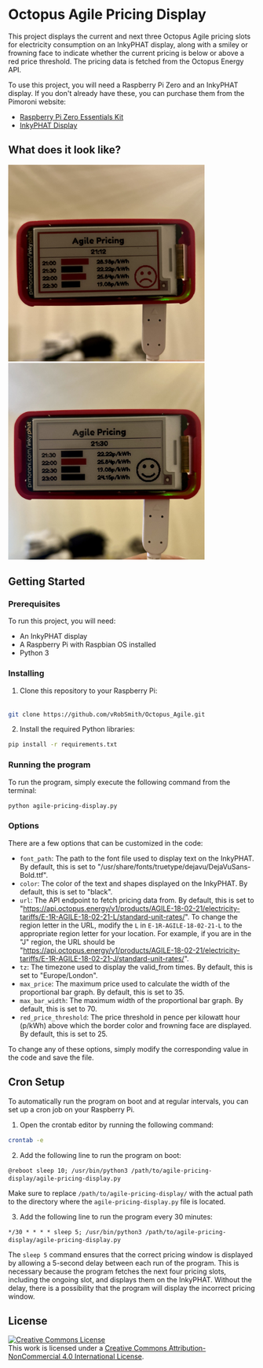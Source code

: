 # Octopus Agile Pricing Display

This project displays the current and next three Octopus Agile pricing slots for electricity consumption on an InkyPHAT display, along with a smiley or frowning face to indicate whether the current pricing is below or above a red price threshold. The pricing data is fetched from the Octopus Energy API.

To use this project, you will need a Raspberry Pi Zero and an InkyPHAT display. If you don't already have these, you can purchase them from the Pimoroni website:

- [Raspberry Pi Zero Essentials Kit](https://shop.pimoroni.com/products/raspberry-pi-zero-essentials-kit?variant=40457189916755)
- [InkyPHAT Display](https://shop.pimoroni.com/products/inky-phat?variant=12549254217811)


## What does it look like?

<img src="https://raw.githubusercontent.com/vRobSmith/Octopus_Agile/da222dd360555ab64359334c7498e3cc61d41f2a/IMG_2507.JPG" alt="Image 1" width="400"><img src="https://raw.githubusercontent.com/vRobSmith/Octopus_Agile/da222dd360555ab64359334c7498e3cc61d41f2a/IMG_2508.JPG" alt="Image 2" width="400">



## Getting Started

### Prerequisites

To run this project, you will need:

- An InkyPHAT display
- A Raspberry Pi with Raspbian OS installed
- Python 3

### Installing

1. Clone this repository to your Raspberry Pi:

```bash

git clone https://github.com/vRobSmith/Octopus_Agile.git
```

2. Install the required Python libraries:

```bash
pip install -r requirements.txt
```

### Running the program

To run the program, simply execute the following command from the terminal:

```bash
python agile-pricing-display.py
```

### Options

There are a few options that can be customized in the code:

- `font_path`: The path to the font file used to display text on the InkyPHAT. By default, this is set to "/usr/share/fonts/truetype/dejavu/DejaVuSans-Bold.ttf".
- `color`: The color of the text and shapes displayed on the InkyPHAT. By default, this is set to "black".
- `url`: The API endpoint to fetch pricing data from. By default, this is set to "https://api.octopus.energy/v1/products/AGILE-18-02-21/electricity-tariffs/E-1R-AGILE-18-02-21-L/standard-unit-rates/". To change the region letter in the URL, modify the `L` in `E-1R-AGILE-18-02-21-L` to the appropriate region letter for your location. For example, if you are in the "J" region, the URL should be "https://api.octopus.energy/v1/products/AGILE-18-02-21/electricity-tariffs/E-1R-AGILE-18-02-21-J/standard-unit-rates/".
- `tz`: The timezone used to display the valid_from times. By default, this is set to "Europe/London".
- `max_price`: The maximum price used to calculate the width of the proportional bar graph. By default, this is set to 35.
- `max_bar_width`: The maximum width of the proportional bar graph. By default, this is set to 70.
- `red_price_threshold`: The price threshold in pence per kilowatt hour (p/kWh) above which the border color and frowning face are displayed. By default, this is set to 25.

To change any of these options, simply modify the corresponding value in the code and save the file.

## Cron Setup

To automatically run the program on boot and at regular intervals, you can set up a cron job on your Raspberry Pi.

1. Open the crontab editor by running the following command:

```bash
crontab -e
```

2. Add the following line to run the program on boot:

```
@reboot sleep 10; /usr/bin/python3 /path/to/agile-pricing-display/agile-pricing-display.py
```

Make sure to replace `/path/to/agile-pricing-display/` with the actual path to the directory where the `agile-pricing-display.py` file is located.

3. Add the following line to run the program every 30 minutes:

```
*/30 * * * * sleep 5; /usr/bin/python3 /path/to/agile-pricing-display/agile-pricing-display.py
```

The `sleep 5` command ensures that the correct pricing window is displayed by allowing a 5-second delay between each run of the program. This is necessary because the program fetches the next four pricing slots, including the ongoing slot, and displays them on the InkyPHAT. Without the delay, there is a possibility that the program will display the incorrect pricing window.

## License

<a rel="license" href="http://creativecommons.org/licenses/by-nc/4.0/"><img alt="Creative Commons License" style="border-width:0" src="https://i.creativecommons.org/l/by-nc/4.0/88x31.png" /></a><br />This work is licensed under a <a rel="license" href="http://creativecommons.org/licenses/by-nc/4.0/">Creative Commons Attribution-NonCommercial 4.0 International License</a>.
